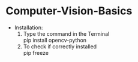 # Computer-Vision-Basics
- Installation:  
   1. Type the command in the Terminal <br>
      pip install opencv-python 
   2. To check if correctly installed <br>
      pip freeze
      
